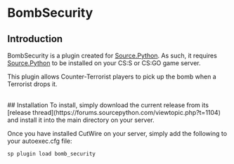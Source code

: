 # BombSecurity

## Introduction
BombSecurity is a plugin created for [Source.Python](https://github.com/Source-Python-Dev-Team/Source.Python).  As such, it requires [Source.Python](https://github.com/Source-Python-Dev-Team/Source.Python) to be installed on your CS:S or CS:GO game server.

This plugin allows Counter-Terrorist players to pick up the bomb when a Terrorist drops it.

<br>
## Installation
To install, simply download the current release from its [release thread](https://forums.sourcepython.com/viewtopic.php?t=1104) and install it into the main directory on your server.

Once you have installed CutWire on your server, simply add the following to your autoexec.cfg file:
```
sp plugin load bomb_security
```
